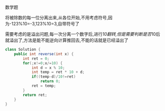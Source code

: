数学题

将被除数的每一位分离出来,从各位开始,不用考虑符号,因为-123%10=-3,123%10=3,自带符号了

需要考虑的是溢出问题,每一次分离一个数字后,进行*10翻转,但是需要判断是否*10后就溢出了,方法是能不能逆向计算推回去,不能的话就是已经溢出了


```java
class Solution {
    public int reverse(int x) {
        int ret = 0;
        for(;x!=0;x/=10) {
            int d = x % 10;
            int temp = ret * 10 + d;
            if((temp-d)/10!=ret)
                return 0;
            ret = temp;
        }
        return ret;
    }
}
```
